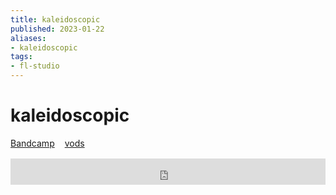 ```yaml
---
title: kaleidoscopic
published: 2023-01-22
aliases:
- kaleidoscopic
tags:
- fl-studio
---
```


# kaleidoscopic

<div style="display: flex; flex-direction: row; gap: 1rem; margin-bottom: 1rem;">
<div><i class="ri-store-2-fill"></i> <a href="https://music.exodrifter.space/track/kaleidoscopic">Bandcamp</a></div>
<div><i class="ri-video-fill"></i> <a href="https://vods.exodrifter.space/tag/song-kaleidoscopic">vods</a></div>
</div>

<iframe style="border: 0; width: 100%; max-width: 700px; height: 42px;" src="https://bandcamp.com/EmbeddedPlayer/album=477085509/size=small/bgcol=333333/linkcol=0f91ff/track=638554513/transparent=true/" seamless><a href="https://music.exodrifter.space/album/lonely-metro">lonely metro by exodrifter</a></iframe>
